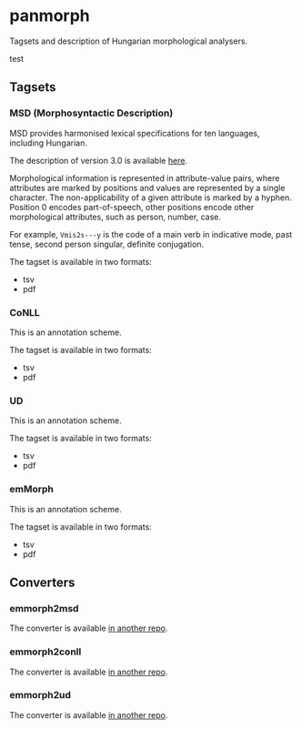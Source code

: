 # panmorph
Tagsets and description of Hungarian morphological analysers. 

test

## Tagsets

### MSD (Morphosyntactic Description)

MSD provides harmonised lexical specifications for ten languages, including Hungarian. 

The description of version 3.0 is available [here](http://nl.ijs.si/ME/Vault/V3/msd/html/).

Morphological information is represented in attribute-value pairs, where attributes are marked by positions and values are represented by a single character. The non-applicability of a given attribute is marked by a hyphen. Position 0 encodes part-of-speech, other positions encode other morphological attributes, such as person, number, case. 

For example, `Vmis2s---y` is the code of a main verb in indicative mode, past tense, second person singular, definite conjugation.

The tagset is available in two formats:

* tsv
* pdf

### CoNLL

This is an annotation scheme. 

The tagset is available in two formats:

* tsv
* pdf

### UD

This is an annotation scheme. 

The tagset is available in two formats:

* tsv
* pdf

### emMorph

This is an annotation scheme. 

The tagset is available in two formats:

* tsv
* pdf


## Converters

### emmorph2msd

The converter is available [in another repo](https://github.com/vadno/emmorph2msd). 

### emmorph2conll

The converter is available [in another repo](https://github.com/vadno/emmorph2conll). 

### emmorph2ud

The converter is available [in another repo](https://github.com/vadno/emmorph2ud). 
